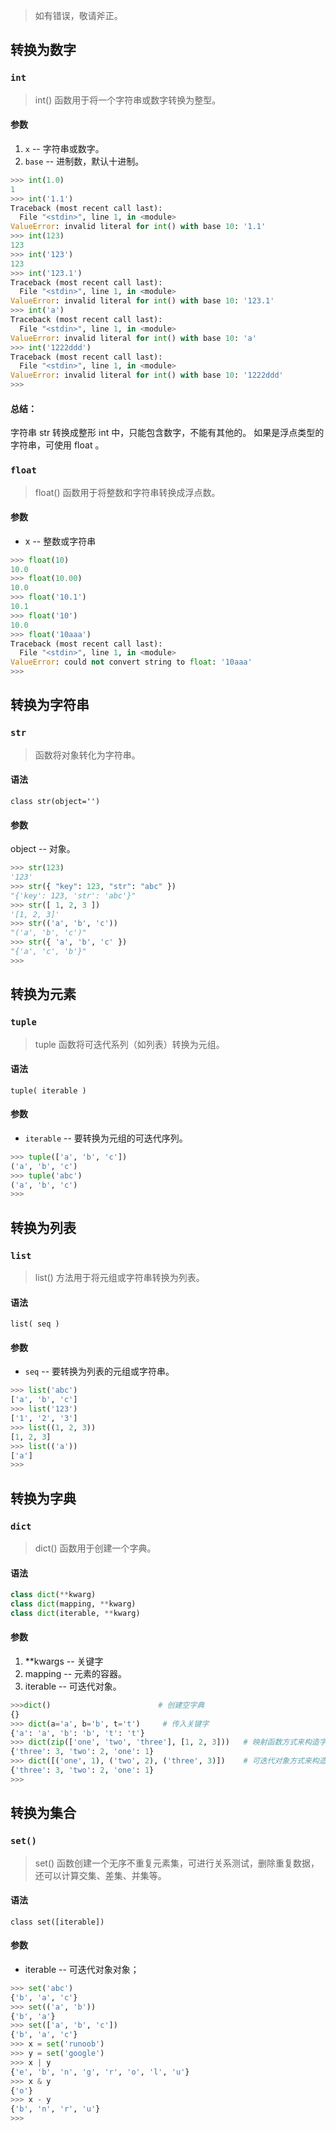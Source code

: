 > 如有错误，敬请斧正。

## 转换为数字
### `int`
> int() 函数用于将一个字符串或数字转换为整型。
#### 参数
1. `x` -- 字符串或数字。
2. `base` -- 进制数，默认十进制。
```py
>>> int(1.0) 
1   
>>> int('1.1') 
Traceback (most recent call last):
  File "<stdin>", line 1, in <module>
ValueError: invalid literal for int() with base 10: '1.1'
>>> int(123)
123 
>>> int('123')
123 
>>> int('123.1') 
Traceback (most recent call last):
  File "<stdin>", line 1, in <module>
ValueError: invalid literal for int() with base 10: '123.1'
>>> int('a') 
Traceback (most recent call last):
  File "<stdin>", line 1, in <module>
ValueError: invalid literal for int() with base 10: 'a'
>>> int('1222ddd') 
Traceback (most recent call last):
  File "<stdin>", line 1, in <module>
ValueError: invalid literal for int() with base 10: '1222ddd'
>>>
```
#### 总结：
字符串 str 转换成整形 int 中，只能包含数字，不能有其他的。
如果是浮点类型的字符串，可使用 float 。

### `float`
> float() 函数用于将整数和字符串转换成浮点数。
#### 参数
* x -- 整数或字符串
```py
>>> float(10) 
10.0
>>> float(10.00) 
10.0
>>> float('10.1') 
10.1
>>> float('10')
10.0
>>> float('10aaa')
Traceback (most recent call last):
  File "<stdin>", line 1, in <module>
ValueError: could not convert string to float: '10aaa'
>>>
```

## 转换为字符串
### `str`
> 函数将对象转化为字符串。
#### 语法
`class str(object='')`
#### 参数
object -- 对象。
```py
>>> str(123)
'123'
>>> str({ "key": 123, "str": "abc" })
"{'key': 123, 'str': 'abc'}"
>>> str([ 1, 2, 3 ])
'[1, 2, 3]'
>>> str(('a', 'b', 'c'))
"('a', 'b', 'c')"
>>> str({ 'a', 'b', 'c' })
"{'a', 'c', 'b'}"
>>>
```
## 转换为元素
### `tuple`
> tuple 函数将可迭代系列（如列表）转换为元组。
#### 语法
`tuple( iterable )`
#### 参数
* `iterable` -- 要转换为元组的可迭代序列。
```py
>>> tuple(['a', 'b', 'c'])
('a', 'b', 'c')
>>> tuple('abc')
('a', 'b', 'c')
>>>
```
## 转换为列表
### `list`
> list() 方法用于将元组或字符串转换为列表。

#### 语法
`list( seq )`
#### 参数
* `seq` -- 要转换为列表的元组或字符串。
```py
>>> list('abc') 
['a', 'b', 'c']
>>> list('123')
['1', '2', '3']
>>> list((1, 2, 3))
[1, 2, 3]
>>> list(('a'))
['a']
>>>  
```
## 转换为字典
### `dict`
> dict() 函数用于创建一个字典。
#### 语法
```py
class dict(**kwarg)
class dict(mapping, **kwarg)
class dict(iterable, **kwarg)
```
#### 参数
1. **kwargs -- 关键字
2. mapping -- 元素的容器。
3. iterable -- 可迭代对象。

```py
>>>dict()                        # 创建空字典
{}
>>> dict(a='a', b='b', t='t')     # 传入关键字
{'a': 'a', 'b': 'b', 't': 't'}
>>> dict(zip(['one', 'two', 'three'], [1, 2, 3]))   # 映射函数方式来构造字典
{'three': 3, 'two': 2, 'one': 1} 
>>> dict([('one', 1), ('two', 2), ('three', 3)])    # 可迭代对象方式来构造字典
{'three': 3, 'two': 2, 'one': 1}
>>>
```

## 转换为集合
### `set()`
> set() 函数创建一个无序不重复元素集，可进行关系测试，删除重复数据，还可以计算交集、差集、并集等。
#### 语法
`class set([iterable])`
#### 参数
* iterable -- 可迭代对象对象；
```py
>>> set('abc')
{'b', 'a', 'c'}
>>> set(('a', 'b'))
{'b', 'a'}
>>> set(['a', 'b', 'c'])
{'b', 'a', 'c'}
>>> x = set('runoob')
>>> y = set('google')  
>>> x | y
{'e', 'b', 'n', 'g', 'r', 'o', 'l', 'u'}
>>> x & y
{'o'}
>>> x - y
{'b', 'n', 'r', 'u'}
>>>
```